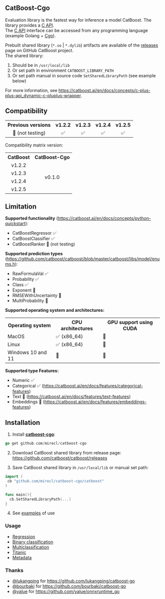 ## CatBoost-Cgo

Evaluation library is the fastest way for inference a model CatBoost. The library provides a [C API](https://github.com/catboost/catboost/blob/master/catboost/libs/model_interface/c_api.h).\
The [C API](https://github.com/catboost/catboost/blob/master/catboost/libs/model_interface/c_api.h) interface can be accessed from any programming language (example Golang + [Cgo](https://go.dev/wiki/cgo)).

Prebuilt shared library (`*.so` | `*.dylib`) artifacts are available of the [releases](https://github.com/catboost/catboost/releases) page on GitHub CatBoost project.\
The shared library:

1) Should be in `/usr/local/lib`
2) Or set path in environment `CATBOOST_LIBRARY_PATH`
3) Or set path manual in source code `SetSharedLibraryPath` (see example below)

For more information, see <https://catboost.ai/en/docs/concepts/c-plus-plus-api_dynamic-c-pluplus-wrapper>.

## Compatibility

<table>
  <tr>
    <th>Previous versions</th>
    <th>v1.2.2</th>
    <th>v1.2.3</th>
    <th>v1.2.4</th>
    <th>v1.2.5</th>
  </tr>
  <tr>
    <td align="center">🚫 (not testing)</td>
    <td align="center">✅</td>
    <td align="center">✅</td>
    <td align="center">✅</td>
    <td align="center">✅</td>
  </tr>
</table>

Compatibility matrix version:
<table>
  <tr>
    <th>CatBoost</th>
    <th>CatBoost-Cgo</th>
  </tr>
  <tr>
    <td align="center">v1.2.2</td>
    <td rowspan=4 align="center">v0.1.0</td>
  </tr>
  <tr>
    <td align="center">v1.2.3</td>
  </tr>
  <tr>
    <td align="center">v1.2.4</td>
  </tr>
  <tr>
    <td align="center">v1.2.5</td>
  </tr>
</table>

## Limitation

**Supported functionality** (<https://catboost.ai/en/docs/concepts/python-quickstart>):

+ CatBoostRegressor ✅
+ CatBoostClassifier ✅
+ CatBoostRanker 🚫 (not testing)

**Supported prediction types** (<https://github.com/catboost/catboost/blob/master/catboost/libs/model/enums.h>):

+ RawFormulaVal ✅
+ Probability ✅
+ Class ✅
+ Exponent 🚫
+ RMSEWithUncertainty 🚫
+ MultiProbability 🚫

**Supported operating system and architectures:**
<table>
  <tr>
    <th>Operating system</th>
    <th>CPU architectures</th>
    <th>GPU support using CUDA</th>
  </tr>
  <tr>
    <td>MacOS</td>
    <td >✅ (x86_64)</td>
    <td>🚫</td>
  </tr>
  <tr>
    <td>Linux</td>
    <td>✅ (x86_64)</td>
    <td>🚫</td>
  </tr>
  <tr>
    <td>Windows 10 and 11</td>
    <td>🚫</td>
    <td>🚫</td>
  </tr>
</table>

**Supported type Features:**

+ Numeric ✅
+ Categorical ✅ (<https://catboost.ai/en/docs/features/categorical-features>)
+ Text 🚫 (<https://catboost.ai/en/docs/features/text-features>)
+ Embeddings 🚫 (<https://catboost.ai/en/docs/features/embeddings-features>)

## Installation

1) Install **[catboost-cgo](https://github.com/mirecl/catboost-cgo)**:

```go
go get github.com/mirecl/catboost-cgo
```

2) Download CatBoost shared library from release page: <https://github.com/catboost/catboost/releases>

3) Save CatBoost shared library in  `/usr/local/lib` or manual set path:

```go
import (
 cb "github.com/mirecl/catboost-cgo/catboost"
)

func main(){
  cb.SetSharedLibraryPath(...)
}
```

4) See [examples](example) of use

### Usage

+ [Regression](example/regressor)
+ [Binary classification](example/classifier)
+ [Multiclassification](example/multiclassification)
+ [Titanic](example/titanic)
+ [Metadata](example/metadata)

### Thanks

+ [@lukangping](https://github.com/lukangping) for <https://github.com/lukangping/catboost-go>
+ [@bourbaki](https://github.com/bourbaki) for <https://github.com/bourbaki/catboost-go>
+ [@yalue](https://github.com/yalue) for <https://github.com/yalue/onnxruntime_go>
